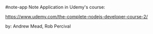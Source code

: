 #note-app
Note Application in Udemy's course:

https://www.udemy.com/the-complete-nodejs-developer-course-2/

by: Andrew Mead, Rob Percival